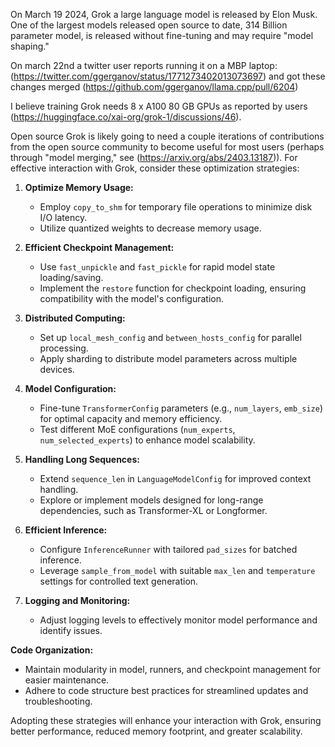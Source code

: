 On March 19 2024, Grok a large language model is released by Elon Musk. One of the largest models released open source to date, 314 Billion parameter model, is released without fine-tuning and may require "model shaping." 

On march 22nd a twitter user reports running it on a MBP laptop: (https://twitter.com/ggerganov/status/1771273402013073697) and got these changes merged (https://github.com/ggerganov/llama.cpp/pull/6204)

I believe training Grok needs 8 x A100 80 GB GPUs as reported by users (https://huggingface.co/xai-org/grok-1/discussions/46).

Open source Grok is likely going to need a couple iterations of contributions from the open source community to become useful for most users (perhaps through "model merging," see (https://arxiv.org/abs/2403.13187)). For effective interaction with Grok, consider these optimization strategies:

1. **Optimize Memory Usage:**
   - Employ `copy_to_shm` for temporary file operations to minimize disk I/O latency.
   - Utilize quantized weights to decrease memory usage.

2. **Efficient Checkpoint Management:**
   - Use `fast_unpickle` and `fast_pickle` for rapid model state loading/saving.
   - Implement the `restore` function for checkpoint loading, ensuring compatibility with the model's configuration.

3. **Distributed Computing:**
   - Set up `local_mesh_config` and `between_hosts_config` for parallel processing.
   - Apply sharding to distribute model parameters across multiple devices.

4. **Model Configuration:**
   - Fine-tune `TransformerConfig` parameters (e.g., `num_layers`, `emb_size`) for optimal capacity and memory efficiency.
   - Test different MoE configurations (`num_experts`, `num_selected_experts`) to enhance model scalability.

5. **Handling Long Sequences:**
   - Extend `sequence_len` in `LanguageModelConfig` for improved context handling.
   - Explore or implement models designed for long-range dependencies, such as Transformer-XL or Longformer.

6. **Efficient Inference:**
   - Configure `InferenceRunner` with tailored `pad_sizes` for batched inference.
   - Leverage `sample_from_model` with suitable `max_len` and `temperature` settings for controlled text generation.

7. **Logging and Monitoring:**
   - Adjust logging levels to effectively monitor model performance and identify issues.

**Code Organization:**
   - Maintain modularity in model, runners, and checkpoint management for easier maintenance.
   - Adhere to code structure best practices for streamlined updates and troubleshooting.

Adopting these strategies will enhance your interaction with Grok, ensuring better performance, reduced memory footprint, and greater scalability.

